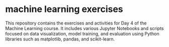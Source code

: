 # machine learning exercises
 This repository contains the exercises and activities for Day 4 of the Machine Learning course. It includes various Jupyter Notebooks and scripts focused on data visualization, model training, and evaluation using Python libraries such as matplotlib, pandas, and scikit-learn.
